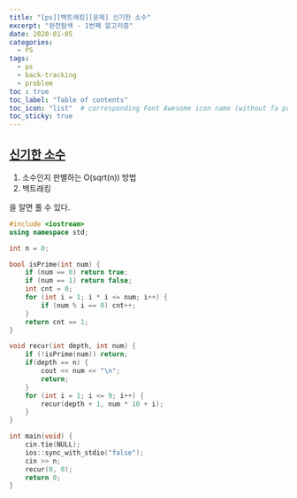 ```yaml
---
title: "[ps][백트래킹][문제] 신기한 소수"
excerpt: "완전탐색 - 1번째 알고리즘"
date: 2020-01-05
categories:
  - PS
tags:
  - ps 
  - back-tracking
  - problem
toc : true
toc_label: "Table of contents"
toc_icon: "list"  # corresponding Font Awesome icon name (without fa prefix)
toc_sticky: true
---
```



## [신기한 소수](https://www.acmicpc.net/problem/2023)

1. 소수인지 판별하는 O(sqrt(n)) 방법
1. 백트래킹

을 알면 풀 수 있다.

```cpp
#include <iostream>
using namespace std;

int n = 0;

bool isPrime(int num) {
	if (num == 0) return true;
	if (num == 1) return false;
	int cnt = 0;
	for (int i = 1; i * i <= num; i++) {
		if (num % i == 0) cnt++;
	}
	return cnt == 1;
}

void recur(int depth, int num) {
	if (!isPrime(num)) return;
	if(depth == n) {
		cout << num << "\n";
		return;
	}
	for (int i = 1; i <= 9; i++) {
		recur(depth + 1, num * 10 + i);
	}
}

int main(void) {
	cin.tie(NULL);
	ios::sync_with_stdio("false");
	cin >> n;
	recur(0, 0);
	return 0;
}
```


